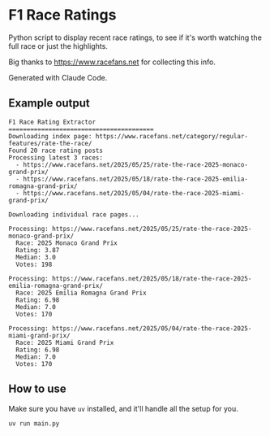 # F1 Race Ratings

Python script to display recent race ratings, to see if it's worth watching the full race or just the highlights.

Big thanks to https://www.racefans.net for collecting this info.

Generated with Claude Code.

## Example output

```
F1 Race Rating Extractor
========================================
Downloading index page: https://www.racefans.net/category/regular-features/rate-the-race/
Found 20 race rating posts
Processing latest 3 races:
  - https://www.racefans.net/2025/05/25/rate-the-race-2025-monaco-grand-prix/
  - https://www.racefans.net/2025/05/18/rate-the-race-2025-emilia-romagna-grand-prix/
  - https://www.racefans.net/2025/05/04/rate-the-race-2025-miami-grand-prix/

Downloading individual race pages...

Processing: https://www.racefans.net/2025/05/25/rate-the-race-2025-monaco-grand-prix/
  Race: 2025 Monaco Grand Prix
  Rating: 3.87
  Median: 3.0
  Votes: 198

Processing: https://www.racefans.net/2025/05/18/rate-the-race-2025-emilia-romagna-grand-prix/
  Race: 2025 Emilia Romagna Grand Prix
  Rating: 6.98
  Median: 7.0
  Votes: 170

Processing: https://www.racefans.net/2025/05/04/rate-the-race-2025-miami-grand-prix/
  Race: 2025 Miami Grand Prix
  Rating: 6.98
  Median: 7.0
  Votes: 170
```

## How to use

Make sure you have `uv` installed, and it'll handle all the setup for you.

```
uv run main.py
```
